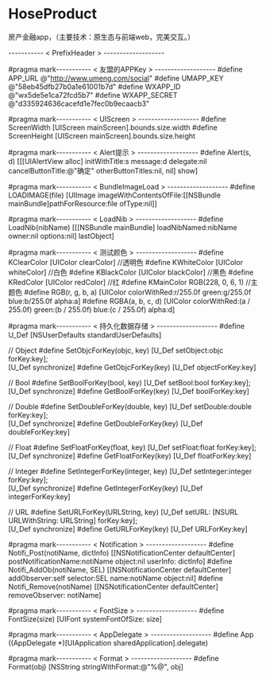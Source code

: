 # HoseProduct
房产金融app，（主要技术：原生态与前端web，完美交互。）


----------- < PrefixHeader > -------------------

#pragma mark----------- < 友盟的APPKey > -------------------
#define APP_URL       @"http://www.umeng.com/social"
#define UMAPP_KEY     @"58eb45dfb27b0a1e61001b7d"
#define WXAPP_ID      @"wx5de5e1ca72fcd5b7"
#define WXAPP_SECRET  @"d335924636cacefd1e7fec0b9ecaacb3"

#pragma mark----------- < UIScreen > -------------------
#define ScreenWidth [UIScreen mainScreen].bounds.size.width
#define ScreenHeight [UIScreen mainScreen].bounds.size.height

#pragma mark----------- < Alert提示 > -------------------
#define Alert(s, d) [[[UIAlertView alloc] initWithTitle:s message:d delegate:nil cancelButtonTitle:@"确定" otherButtonTitles:nil, nil] show]

#pragma mark----------- < BundleImageLoad > -------------------
#define LOADIMAGE(file) [UIImage imageWithContentsOfFile:[[NSBundle mainBundle]pathForResource:file ofType:nil]]

#pragma mark----------- < LoadNib > -------------------
#define LoadNib(nibName) [[[NSBundle mainBundle] loadNibNamed:nibName owner:nil options:nil] lastObject]

#pragma mark----------- < 测试颜色 > -------------------
#define KClearColor [UIColor clearColor] //透明色
#define KWhiteColor [UIColor whiteColor] //白色
#define KBlackColor [UIColor blackColor] //黑色
#define KRedColor   [UIColor redColor]   //红
#define KMainColor  RGB(228, 0, 6, 1)   //主题色
#define RGB(r, g, b, a)  [UIColor colorWithRed:r/255.0f green:g/255.0f blue:b/255.0f alpha:a]
#define RGBA(a, b, c, d) [UIColor colorWithRed:(a / 255.0f) green:(b / 255.0f) blue:(c / 255.0f) alpha:d]


#pragma mark----------- < 持久化数据存储 > -------------------
#define U_Def [NSUserDefaults standardUserDefaults]

// Object
#define SetObjcForKey(objc, key) [U_Def setObject:objc forKey:key];\
[U_Def synchronize]
#define GetObjcForKey(key) [U_Def objectForKey:key]

// Bool
#define SetBoolForKey(bool, key) [U_Def setBool:bool forKey:key];\
[U_Def synchronize]
#define GetBoolForKey(key) [U_Def boolForKey:key]

// Double
#define SetDoubleForKey(double, key) [U_Def setDouble:double forKey:key];\
[U_Def synchronize]
#define GetDoubleForKey(key) [U_Def doubleForKey:key]

// Float
#define SetFloatForKey(float, key) [U_Def setFloat:float forKey:key];\
[U_Def synchronize]
#define GetFloatForKey(key) [U_Def floatForKey:key]

// Integer
#define SetIntegerForKey(integer, key) [U_Def setInteger:integer forKey:key];\
[U_Def synchronize]
#define GetIntegerForKey(key) [U_Def integerForKey:key]

// URL
#define SetURLForKey(URLString, key) [U_Def setURL: [NSURL URLWithString: URLString] forKey:key];\
[U_Def synchronize]
#define GetURLForKey(key) [U_Def URLForKey:key]


#pragma mark----------- < Notification > -------------------
#define Notifi_Post(notiName, dictInfo) [[NSNotificationCenter defaultCenter] postNotificationName:notiName object:nil userInfo: dictInfo]
#define Notifi_AddOb(notiName, SEL) [[NSNotificationCenter defaultCenter] addObserver:self selector:SEL name:notiName object:nil]
#define Notifi_Remove(notiName) [[NSNotificationCenter defaultCenter] removeObserver: notiName]

#pragma mark----------- < FontSize > -------------------
#define FontSize(size) [UIFont systemFontOfSize: size]

#pragma mark----------- < AppDelegate > -------------------
#define App ((AppDelegate *)[UIApplication sharedApplication].delegate)

#pragma mark----------- < Format > -------------------
#define Format(obj) [NSString stringWithFormat:@"%@", obj]

